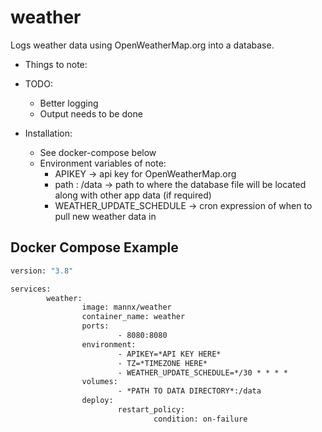 # weather

Logs weather data using OpenWeatherMap.org into a database.

- Things to note:

- TODO:
	* Better logging
	* Output needs to be done

- Installation:
	* See docker-compose below
	* Environment variables of note:
		* APIKEY  					->  api key for OpenWeatherMap.org
		* path : /data				->	path to where the database file will be located along with other app data (if required)
		* WEATHER_UPDATE_SCHEDULE	->	cron expression of when to pull new weather data in


## Docker Compose Example

```dockerfile
version: "3.8"

services:
        weather:
                image: mannx/weather
                container_name: weather
                ports:
                        - 8080:8080
                environment:
                        - APIKEY=*API KEY HERE*
                        - TZ=*TIMEZONE HERE*
                        - WEATHER_UPDATE_SCHEDULE=*/30 * * * *
                volumes:
                        - *PATH TO DATA DIRECTORY*:/data
                deploy:
                        restart_policy:
                                condition: on-failure
```
